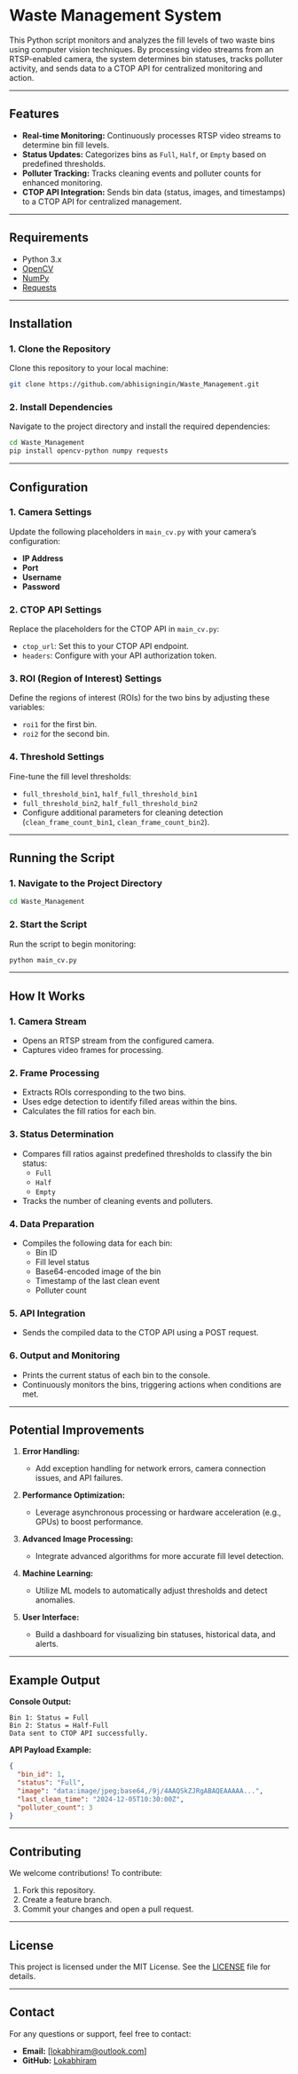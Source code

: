 
# Waste Management System

This Python script monitors and analyzes the fill levels of two waste bins using computer vision techniques. By processing video streams from an RTSP-enabled camera, the system determines bin statuses, tracks polluter activity, and sends data to a CTOP API for centralized monitoring and action.

---

## Features

- **Real-time Monitoring:** Continuously processes RTSP video streams to determine bin fill levels.
- **Status Updates:** Categorizes bins as `Full`, `Half`, or `Empty` based on predefined thresholds.
- **Polluter Tracking:** Tracks cleaning events and polluter counts for enhanced monitoring.
- **CTOP API Integration:** Sends bin data (status, images, and timestamps) to a CTOP API for centralized management.

---

## Requirements

- Python 3.x
- [OpenCV](https://opencv.org/)
- [NumPy](https://numpy.org/)
- [Requests](https://docs.python-requests.org/)

---

## Installation

### 1. Clone the Repository
Clone this repository to your local machine:
```bash
git clone https://github.com/abhisigningin/Waste_Management.git
```

### 2. Install Dependencies
Navigate to the project directory and install the required dependencies:
```bash
cd Waste_Management
pip install opencv-python numpy requests
```

---

## Configuration

### 1. Camera Settings
Update the following placeholders in `main_cv.py` with your camera’s configuration:
- **IP Address**
- **Port**
- **Username**
- **Password**

### 2. CTOP API Settings
Replace the placeholders for the CTOP API in `main_cv.py`:
- `ctop_url`: Set this to your CTOP API endpoint.
- `headers`: Configure with your API authorization token.

### 3. ROI (Region of Interest) Settings
Define the regions of interest (ROIs) for the two bins by adjusting these variables:
- `roi1` for the first bin.
- `roi2` for the second bin.

### 4. Threshold Settings
Fine-tune the fill level thresholds:
- `full_threshold_bin1`, `half_full_threshold_bin1`
- `full_threshold_bin2`, `half_full_threshold_bin2`
- Configure additional parameters for cleaning detection (`clean_frame_count_bin1`, `clean_frame_count_bin2`).

---

## Running the Script

### 1. Navigate to the Project Directory
```bash
cd Waste_Management
```

### 2. Start the Script
Run the script to begin monitoring:
```bash
python main_cv.py
```

---

## How It Works

### 1. Camera Stream
- Opens an RTSP stream from the configured camera.
- Captures video frames for processing.

### 2. Frame Processing
- Extracts ROIs corresponding to the two bins.
- Uses edge detection to identify filled areas within the bins.
- Calculates the fill ratios for each bin.

### 3. Status Determination
- Compares fill ratios against predefined thresholds to classify the bin status:
  - `Full`
  - `Half`
  - `Empty`
- Tracks the number of cleaning events and polluters.

### 4. Data Preparation
- Compiles the following data for each bin:
  - Bin ID
  - Fill level status
  - Base64-encoded image of the bin
  - Timestamp of the last clean event
  - Polluter count

### 5. API Integration
- Sends the compiled data to the CTOP API using a POST request.

### 6. Output and Monitoring
- Prints the current status of each bin to the console.
- Continuously monitors the bins, triggering actions when conditions are met.

---

## Potential Improvements

1. **Error Handling:**
   - Add exception handling for network errors, camera connection issues, and API failures.

2. **Performance Optimization:**
   - Leverage asynchronous processing or hardware acceleration (e.g., GPUs) to boost performance.

3. **Advanced Image Processing:**
   - Integrate advanced algorithms for more accurate fill level detection.

4. **Machine Learning:**
   - Utilize ML models to automatically adjust thresholds and detect anomalies.

5. **User Interface:**
   - Build a dashboard for visualizing bin statuses, historical data, and alerts.

---

## Example Output

**Console Output:**
```
Bin 1: Status = Full
Bin 2: Status = Half-Full
Data sent to CTOP API successfully.
```

**API Payload Example:**
```json
{
  "bin_id": 1,
  "status": "Full",
  "image": "data:image/jpeg;base64,/9j/4AAQSkZJRgABAQEAAAAA...",
  "last_clean_time": "2024-12-05T10:30:00Z",
  "polluter_count": 3
}
```

---

## Contributing

We welcome contributions! To contribute:
1. Fork this repository.
2. Create a feature branch.
3. Commit your changes and open a pull request.

---

## License

This project is licensed under the MIT License. See the [LICENSE](LICENSE) file for details.

---

## Contact

For any questions or support, feel free to contact:
- **Email:** [lokabhiram@outlook.com]
- **GitHub:** [Lokabhiram](https://github.com/abhisigningin)

